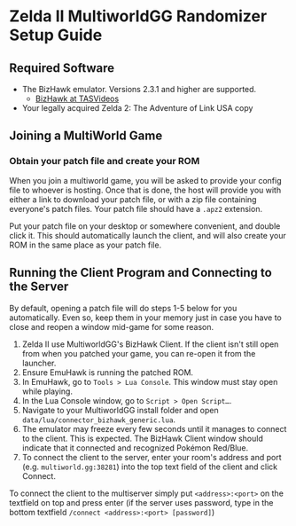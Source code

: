 # Zelda II MultiworldGG Randomizer Setup Guide

## Required Software

- The BizHawk emulator. Versions 2.3.1 and higher are supported.
    - [BizHawk at TASVideos](https://tasvideos.org/BizHawk)
- Your legally acquired Zelda 2: The Adventure of Link USA copy


## Joining a MultiWorld Game

### Obtain your patch file and create your ROM

When you join a multiworld game, you will be asked to provide your config file to whoever is hosting. Once that is done,
the host will provide you with either a link to download your patch file, or with a zip file containing everyone's patch
files. Your patch file should have a `.apz2` extension.

Put your patch file on your desktop or somewhere convenient, and double click it. This should automatically launch the
client, and will also create your ROM in the same place as your patch file.


## Running the Client Program and Connecting to the Server

By default, opening a patch file will do steps 1-5 below for you automatically. Even so, keep them in your memory just
in case you have to close and reopen a window mid-game for some reason.

1. Zelda II use MultiworldGG's BizHawk Client. If the client isn't still open from when you patched your
game, you can re-open it from the launcher.
2. Ensure EmuHawk is running the patched ROM.
3. In EmuHawk, go to `Tools > Lua Console`. This window must stay open while playing.
4. In the Lua Console window, go to `Script > Open Script…`.
5. Navigate to your MultiworldGG install folder and open `data/lua/connector_bizhawk_generic.lua`.
6. The emulator may freeze every few seconds until it manages to connect to the client. This is expected. The BizHawk
Client window should indicate that it connected and recognized Pokémon Red/Blue.
7. To connect the client to the server, enter your room's address and port (e.g. `multiworld.gg:38281`) into the
top text field of the client and click Connect.

To connect the client to the multiserver simply put `<address>:<port>` on the textfield on top and press enter (if the
server uses password, type in the bottom textfield `/connect <address>:<port> [password]`)